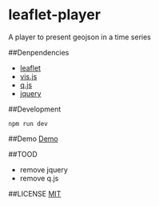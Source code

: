 # leaflet-player
A player to present geojson in a time series

##Denpendencies
- [leaflet](https://github.com/Leaflet/Leaflet)
- [vis.js](https://github.com/almende/vis)
- [q.js](https://github.com/kriskowal/q)
- [jquery](https://github.com/jquery/jquery)

##Development
```
npm run dev
```

##Demo
[Demo](https://brandonxiang.github.io/leaflet-player/)

##TOOD
- remove jquery
- remove q.js

##LICENSE
[MIT](LICENSE)
